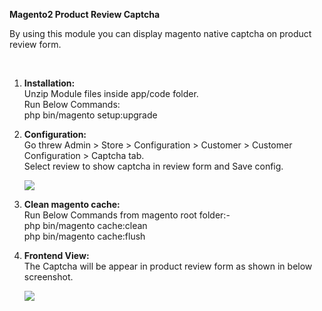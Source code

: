 <b>Magento2 Product Review Captcha</b><br>

<p>By using this module you can display magento native captcha on product review form.</p><br>

1.  <b>Installation:</b><br>
	  Unzip Module files inside app/code folder.<br>
	  Run Below Commands:<br>
	    php bin/magento setup:upgrade<br>
	    

2. <b>Configuration:</b><br>
	 Go threw Admin > Store > Configuration > Customer > Customer Configuration > Captcha tab.<br>
	 Select review to show captcha in review form and Save config.<br>
	 
   	<img src="https://www.emizentech.com/Uploads/Configuration.png" />
   


3. <b>Clean magento cache:</b><br>
	Run Below Commands from magento root folder:-<br>
	php bin/magento cache:clean<br>
	php bin/magento cache:flush<br>
	
4. <b>Frontend View:</b><br>
 	The Captcha will be appear in product review form as shown in below screenshot.<br>
	
	<img src="https://www.emizentech.com/Uploads/PDP.png" />

	 
